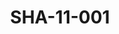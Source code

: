---
pid: SHA-11-001
title: SHA-11-001
language: en
collection: Sharhabil Ahmed
original_label: 
rights: Sharhabil Ahmed
location_of_original: Sharhabil Ahmed
photographer_or_studio: 
scanned_from: photograph 16.7 by 22.4
_date: '1966'
location: Ethiopia, Addis Ababa
description: Sharhabil Ahmed and military officer in airport
additional_notes: 
permission_display: 'yes'
on_server: 'no'
on_website: 'no'
permalink: /photopages/en/SHA-11-001.html
layout: photo-page
---